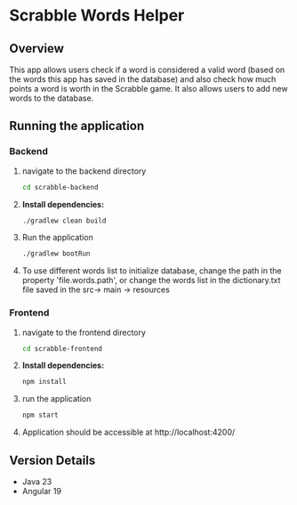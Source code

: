 # Scrabble Words Helper

## Overview
This app allows users check if a word is considered a valid word (based on the words this app has saved in the database) and also check how much points a word is worth in the Scrabble game. It also allows users to add new words to the database. 

## Running the application

### Backend
1. navigate to the backend directory
    ```bash
    cd scrabble-backend
    ```
2. **Install dependencies:**
   ```bash
   ./gradlew clean build
    ```
3. Run the application
    ```bash
    ./gradlew bootRun
    ```
4. To use different words list to initialize database, change the path in the property 'file.words.path', or change the words list in the dictionary.txt file saved in the src-> main -> resources
 
### Frontend
1. navigate to the frontend directory
    ```bash
    cd scrabble-frontend
    ```
2. **Install dependencies:**
    ```bash
    npm install
     ```
3. run the application
    ```bash
    npm start
    ```
4. Application should be accessible at http://localhost:4200/

## Version Details
- Java 23
- Angular 19
